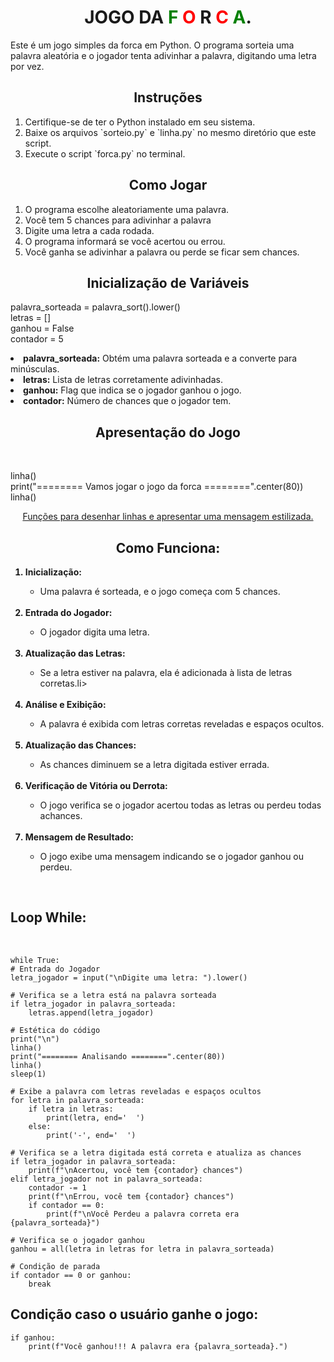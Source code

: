  <h1 style="text-align: center;">JOGO DA <b style="color: green;">F</b> <b style="color: red;">O</b> R <b style="color: red;">C</b> <b style="color: green;">A</b>. </h1>
 <p>
        Este é um jogo simples da forca em Python. O programa sorteia uma palavra 
        aleatória e o jogador tenta adivinhar a palavra, digitando uma letra por vez.
</p>

<h2 style="text-align:center;">Instruções</h2>    
<ol>
    <li>Certifique-se de ter o Python instalado em seu sistema.</li>
    <li>Baixe os arquivos `sorteio.py` e `linha.py` no mesmo diretório que este script.</li>
    <li>Execute o script `forca.py` no terminal.</li>
</ol>


<h2 style="text-align: center;">Como Jogar</h2>

<ol>
    <li>O programa escolhe aleatoriamente uma palavra.</li>
    <li>Você tem 5 chances para adivinhar a palavra</li>
    <li>Digite uma letra a cada rodada.</li>
    <li>O programa informará se você acertou ou errou.</li>
    <li>Você ganha se adivinhar a palavra ou perde se ficar sem chances.</li>
</ol>



<h2 style="text-align: center;">Inicialização de Variáveis</h2>

<p>
palavra_sorteada = palavra_sort().lower()<br>
letras = []<br>
ganhou = False<br>
contador = 5
</p>

<li><b>palavra_sorteada:</b> Obtém uma palavra sorteada e a converte para minúsculas.</li>
<li><b>letras:</b> Lista de letras corretamente adivinhadas.</li>
<li><b>ganhou:</b> Flag que indica se o jogador ganhou o jogo.</li>
<li><b>contador:</b> Número de chances que o jogador tem.</li>

<h2 style="text-align:center">Apresentação do Jogo</h2><br>

<p>
    linha()<br>
    print("======== Vamos jogar o jogo da forca ========".center(80))<br>
    linha()
</p>

<p style="text-align:center"><u>Funções para desenhar linhas e apresentar uma mensagem estilizada.</u></p>

<h2 style="text-align: center;">Como Funciona:</h2>

<ol>
<b><li>Inicialização:</li></b>
<ul>
<li>Uma palavra é sorteada, e o jogo começa com 5 chances.</li></ul>
<br>
<b><li>Entrada do Jogador:</li></b>
<ul>
<li>O jogador digita uma letra.</li>
</ul>
<br>
<b><li>Atualização das Letras:</li></b>
<ul><li>Se a letra estiver na palavra, ela é adicionada à lista de letras corretas.li></ul><br>
<b><li>Análise e Exibição:</li></b>
<ul>
    <li>A palavra é exibida com letras corretas reveladas e espaços ocultos.</li>
</ul>
<br>
<b><li>Atualização das Chances:</li></b>
<ul>
    <li>
        As chances diminuem se a letra digitada estiver errada.
    </li>
</ul>
<br>
<b><li>Verificação de Vitória ou Derrota:</li></b>
<ul>
    <li>O jogo verifica se o jogador acertou todas as letras ou perdeu todas achances.</li>
</ul>
<br>
<b><li>Mensagem de Resultado:</li></b>
<ul>
    <li>O jogo exibe uma mensagem indicando se o jogador ganhou ou perdeu.</li>
    </ul></ol>
<br>
<h2>Loop While:</h2>
<br>

    while True:
    # Entrada do Jogador
    letra_jogador = input("\nDigite uma letra: ").lower()

    # Verifica se a letra está na palavra sorteada
    if letra_jogador in palavra_sorteada:
        letras.append(letra_jogador)

    # Estética do código
    print("\n")
    linha()
    print("======== Analisando ========".center(80))
    linha()
    sleep(1)

    # Exibe a palavra com letras reveladas e espaços ocultos
    for letra in palavra_sorteada:
        if letra in letras:
            print(letra, end='  ')
        else:
            print('-', end='  ')

    # Verifica se a letra digitada está correta e atualiza as chances
    if letra_jogador in palavra_sorteada:
        print(f"\nAcertou, você tem {contador} chances")
    elif letra_jogador not in palavra_sorteada:
        contador -= 1
        print(f"\nErrou, você tem {contador} chances")
        if contador == 0:
            print(f"\nVocê Perdeu a palavra correta era {palavra_sorteada}")

    # Verifica se o jogador ganhou
    ganhou = all(letra in letras for letra in palavra_sorteada)

    # Condição de parada
    if contador == 0 or ganhou:
        break

<h2>Condição caso o usuário ganhe o jogo:</h2>

    if ganhou:
        print(f"Você ganhou!!! A palavra era {palavra_sorteada}.")